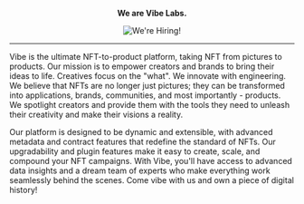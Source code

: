 <p align="center">
  <strong>We are Vibe Labs.</strong>
</p>

<p align="center">
  <img src="https://github.com/vibexyz/.github/assets/24772/e101e48b-ada1-4435-a705-b67387247999" alt="We're Hiring!">
</p>

---


Vibe is the ultimate NFT-to-product platform, taking NFT from pictures to products. Our mission is to empower creators and brands to bring their ideas to life. Creatives focus on the "what". We innovate with engineering. We believe that NFTs are no longer just pictures; they can be transformed into applications, brands, communities, and most importantly - products. We spotlight creators and provide them with the tools they need to unleash their creativity and make their visions a reality.

Our platform is designed to be dynamic and extensible, with advanced metadata and contract features that redefine the standard of NFTs. Our upgradability and plugin features make it easy to create, scale, and compound your NFT campaigns. With Vibe, you'll have access to advanced data insights and a dream team of experts who make everything work seamlessly behind the scenes. Come vibe with us and own a piece of digital history!
